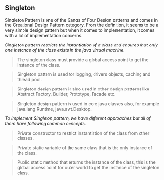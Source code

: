 
## Singleton

Singleton Pattern is one of the Gangs of Four Design patterns 
and comes in the Creational Design Pattern category. 
From the definition, it seems to be a very simple design pattern but when it comes to implementation, 
it comes with a lot of implementation concerns. 

*Singleton pattern restricts the instantiation of a class and ensures that only one instance of the class exists in the java virtual machine.*
> The singleton class must provide a global access point to get the instance of the class.

> Singleton pattern is used for logging, drivers objects, caching and thread pool.

> Singleton design pattern is also used in other design patterns like Abstract Factory, Builder, Prototype, Facade etc.

> Singleton design pattern is used in core java classes also, for example java.lang.Runtime, java.awt.Desktop.

*To implement Singleton pattern, we have different approaches but all of them have following common concepts.*
>Private constructor to restrict instantiation of the class from other classes.

>Private static variable of the same class that is the only instance of the class.

>Public static method that returns the instance of the class, this is the global access point for outer world to get the instance of the singleton class.
